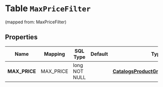 
# Table `MaxPriceFilter`
(mapped from: MaxPriceFilter)

## Properties
Name | Mapping | SQL Type | Default | Type | Description | Notes
---- | ------- | -------- | ------- | ---- | ----------- | -----
**MAX_PRICE** | MAX_PRICE | long NOT NULL |  | [**CatalogsProductGroupPricingCriteria**](.md) |  |  [foreignkey]



